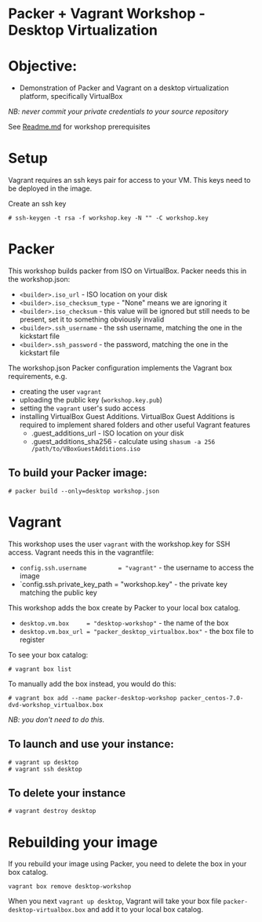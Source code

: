 Packer + Vagrant Workshop - Desktop Virtualization
==================================================

# Objective:

* Demonstration of Packer and Vagrant on a desktop virtualization platform, specifically VirtualBox

*NB: never commit your private credentials to your source repository* 

See [Readme.md](Readme.md) for workshop prerequisites

# Setup
Vagrant requires an ssh keys pair for access to your VM. This keys need to be deployed in the image.

Create an ssh key
```
# ssh-keygen -t rsa -f workshop.key -N "" -C workshop.key
```

# Packer
This workshop builds packer from ISO on VirtualBox. Packer needs this in the workshop.json:

* `<builder>.iso_url`           - ISO location on your disk
* `<builder>.iso_checksum_type` - "None" means we are ignoring it
* `<builder>.iso_checksum`      - this value will be ignored but still needs to be present, set it to something obviously invalid
* `<builder>.ssh_username`      - the ssh username, matching the one in the kickstart file
* `<builder>.ssh_password`      - the password, matching the one in the kickstart file

The workshop.json Packer configuration implements the Vagrant box requirements, e.g.

* creating the user `vagrant`
* uploading the public key (`workshop.key.pub`)
* setting the `vagrant` user's sudo access
* installing VirtualBox Guest Additions. VirtualBox Guest Additions is required to implement shared folders and other useful Vagrant features
    * <builder>.guest_additions_url    - ISO location on your disk
    * <builder>.guest_additions_sha256 - calculate using `shasum -a 256 /path/to/VBoxGuestAdditions.iso`

## To build your Packer image:

```
# packer build --only=desktop workshop.json
```

# Vagrant
This workshop uses the user `vagrant` with the workshop.key for SSH access. Vagrant needs this in the vagrantfile:

* `config.ssh.username         = "vagrant"` - the username to access the image
* `config.ssh.private_key_path = "workshop.key" - the private key matching the public key

This workshop adds the box create by Packer to your local box catalog.

* `desktop.vm.box     = "desktop-workshop"` - the name of the box
* `desktop.vm.box_url = "packer_desktop_virtualbox.box"` - the box file to register

To see your box catalog:
```
# vagrant box list
```

To manually add the box instead, you would do this:
```
# vagrant box add --name packer-desktop-workshop packer_centos-7.0-dvd-workshop_virtualbox.box
```

*NB: you don't need to do this.*

## To launch and use your instance:

```
# vagrant up desktop
# vagrant ssh desktop
```

## To delete your instance
```
# vagrant destroy desktop
```


# Rebuilding your image
If you rebuild your image using Packer, you need to delete the box in your box catalog.
```
vagrant box remove desktop-workshop
```

When you next `vagrant up desktop`, Vagrant will take your box file `packer-desktop-virtualbox.box` and add it to your local box catalog.

